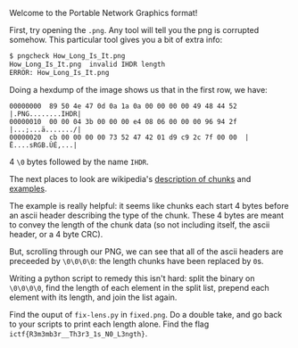
Welcome to the Portable Network Graphics format!

First, try opening the `.png`. Any tool will tell you the png is corrupted somehow.
This particular tool gives you a bit of extra info: 
```bash
$ pngcheck How_Long_Is_It.png
How_Long_Is_It.png  invalid IHDR length
ERROR: How_Long_Is_It.png
```

Doing a hexdump of the image shows us that in the first row, we have:
```
00000000  89 50 4e 47 0d 0a 1a 0a 00 00 00 00 49 48 44 52  |.PNG........IHDR|
00000010  00 00 04 3b 00 00 00 e4 08 06 00 00 00 96 94 2f  |...;...ä......./|
00000020  cb 00 00 00 00 73 52 47 42 01 d9 c9 2c 7f 00 00  |Ë....sRGB.ÙÉ,...|
```

4 `\0` bytes followed by the name `IHDR`.

The next places to look are wikipedia's 
[description of chunks](https://en.wikipedia.org/wiki/Portable_Network_Graphics#%22Chunks%22_within_the_file)
and
[examples](https://en.wikipedia.org/wiki/Portable_Network_Graphics#Examples).

The example is really helpful: it seems like chunks each start 4 bytes before an ascii header describing 
the type of the chunk. These 4 bytes are meant to convey the length of the chunk data 
(so not including itself, the ascii header, or a 4 byte CRC).

But, scrolling through our PNG, we can see that all of the ascii headers are preceeded by `\0\0\0\0`: 
the length chunks have been replaced by `0`s.

Writing a python script to remedy this isn't hard: split the binary on `\0\0\0\0`, find the length of
each element in the split list, prepend each element with its length, and join the list again.

Find the ouput of `fix-lens.py` in `fixed.png`. Do a double take, and go back to your scripts to print 
each length alone. Find the flag `ictf{R3m3mb3r__Th3r3_1s_N0_L3ngth}`.
